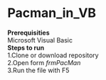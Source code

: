 # Pacman_in_VB<br />
**Prerequisities**<br />
Microsoft Visual Basic <br />
**Steps to run**<br />
1.Clone or download repository<br />
2.Open form *frmPacMan*<br />
3.Run the file with F5<br />

